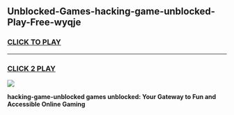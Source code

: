 
## Unblocked-Games-hacking-game-unblocked-Play-Free-wyqje
<h3>
<a href="https://premium76.site?title=hacking-game-unblocked&ref=24M">CLICK TO PLAY</a></h3>
<hr>

<h3>
<a href="https://premium76.site?title=hacking-game-unblocked&ref=24M">CLICK 2 PLAY</a>
  
</h3>

<a href="https://premium76.site?title=hacking-game-unblocked&ref=24M"><img src="https://clearcache.store/games.png"></a>


**hacking-game-unblocked games unblocked: Your Gateway to Fun and Accessible Online Gaming**
